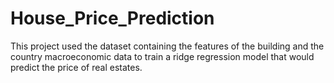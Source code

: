 # House_Price_Prediction
This project used the dataset containing the features of the building and the country macroeconomic data to train a ridge regression model that would predict the price of real estates.  
